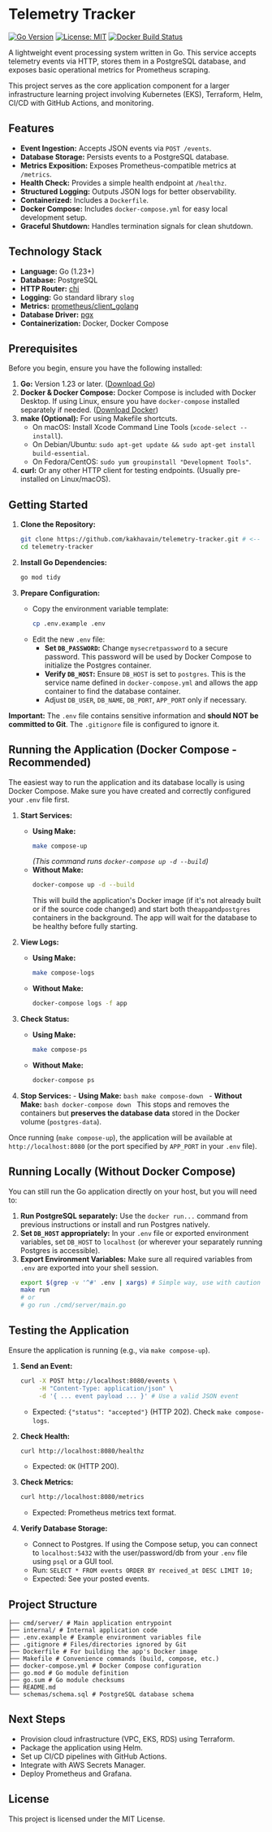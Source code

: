 # Telemetry Tracker

[![Go Version](https://img.shields.io/badge/Go-1.21+-00ADD8.svg)](https://golang.org/)
[![License: MIT](https://img.shields.io/badge/License-MIT-yellow.svg)](https://opensource.org/licenses/MIT)
[![Docker Build Status](https://img.shields.io/badge/Docker-Build-blue)](Dockerfile)

A lightweight event processing system written in Go. This service accepts telemetry events via HTTP, stores them in a PostgreSQL database, and exposes basic operational metrics for Prometheus scraping.

This project serves as the core application component for a larger infrastructure learning project involving Kubernetes (EKS), Terraform, Helm, CI/CD with GitHub Actions, and monitoring.

## Features

- **Event Ingestion:** Accepts JSON events via `POST /events`.
- **Database Storage:** Persists events to a PostgreSQL database.
- **Metrics Exposition:** Exposes Prometheus-compatible metrics at `/metrics`.
- **Health Check:** Provides a simple health endpoint at `/healthz`.
- **Structured Logging:** Outputs JSON logs for better observability.
- **Containerized:** Includes a `Dockerfile`.
- **Docker Compose:** Includes `docker-compose.yml` for easy local development setup.
- **Graceful Shutdown:** Handles termination signals for clean shutdown.

## Technology Stack

- **Language:** Go (1.23+)
- **Database:** PostgreSQL
- **HTTP Router:** [chi](https://github.com/go-chi/chi)
- **Logging:** Go standard library `slog`
- **Metrics:** [prometheus/client_golang](https://github.com/prometheus/client_golang)
- **Database Driver:** [pgx](https://github.com/jackc/pgx)
- **Containerization:** Docker, Docker Compose

## Prerequisites

Before you begin, ensure you have the following installed:

1.  **Go:** Version 1.23 or later. ([Download Go](https://golang.org/dl/))
2.  **Docker & Docker Compose:** Docker Compose is included with Docker Desktop. If using Linux, ensure you have `docker-compose` installed separately if needed. ([Download Docker](https://www.docker.com/products/docker-desktop/))
3.  **make (Optional):** For using Makefile shortcuts.
    - On macOS: Install Xcode Command Line Tools (`xcode-select --install`).
    - On Debian/Ubuntu: `sudo apt-get update && sudo apt-get install build-essential`.
    - On Fedora/CentOS: `sudo yum groupinstall "Development Tools"`.
4.  **curl:** Or any other HTTP client for testing endpoints. (Usually pre-installed on Linux/macOS).

## Getting Started

1.  **Clone the Repository:**

    ```bash
    git clone https://github.com/kakhavain/telemetry-tracker.git # <-- Use your repo URL
    cd telemetry-tracker
    ```

2.  **Install Go Dependencies:**

    ```bash
    go mod tidy
    ```

3.  **Prepare Configuration:**
    - Copy the environment variable template:
      ```bash
      cp .env.example .env
      ```
    - Edit the new `.env` file:
      - **Set `DB_PASSWORD`:** Change `mysecretpassword` to a secure password. This password will be used by Docker Compose to initialize the Postgres container.
      - **Verify `DB_HOST`:** Ensure `DB_HOST` is set to `postgres`. This is the service name defined in `docker-compose.yml` and allows the app container to find the database container.
      - Adjust `DB_USER`, `DB_NAME`, `DB_PORT`, `APP_PORT` only if necessary.

**Important:** The `.env` file contains sensitive information and **should NOT be committed to Git**. The `.gitignore` file is configured to ignore it.

## Running the Application (Docker Compose - Recommended)

The easiest way to run the application and its database locally is using Docker Compose. Make sure you have created and correctly configured your `.env` file first.

1.  **Start Services:**

    - **Using Make:**
      ```bash
      make compose-up
      ```
      _(This command runs `docker-compose up -d --build`)_
    - **Without Make:**
      ```bash
      docker-compose up -d --build
      ```      
      This will build the application's Docker image (if it's not already built or if the source code changed) and start both the`app`and`postgres` containers in the background. The app will wait for the database to be healthy before fully starting.

2.  **View Logs:**

    - **Using Make:**
      ```bash
      make compose-logs
      ```
    - **Without Make:**
      ```bash
      docker-compose logs -f app
      ```

3.  **Check Status:**

    - **Using Make:**
      ```bash
      make compose-ps
      ```
    - **Without Make:**
      ```bash
      docker-compose ps
      ```

4.  **Stop Services:** - **Using Make:**
    `bash
      make compose-down
      ` - **Without Make:**
    `bash
docker-compose down
`
    This stops and removes the containers but **preserves the database data** stored in the Docker volume (`postgres-data`).

Once running (`make compose-up`), the application will be available at `http://localhost:8080` (or the port specified by `APP_PORT` in your `.env` file).

## Running Locally (Without Docker Compose)

You can still run the Go application directly on your host, but you will need to:

1.  **Run PostgreSQL separately:** Use the `docker run...` command from previous instructions or install and run Postgres natively.
2.  **Set `DB_HOST` appropriately:** In your `.env` file or exported environment variables, set `DB_HOST` to `localhost` (or wherever your separately running Postgres is accessible).
3.  **Export Environment Variables:** Make sure all required variables from `.env` are exported into your shell session.
    ```bash
    export $(grep -v '^#' .env | xargs) # Simple way, use with caution
    make run
    # or
    # go run ./cmd/server/main.go
    ```

## Testing the Application

Ensure the application is running (e.g., via `make compose-up`).

1.  **Send an Event:**

    ```bash
    curl -X POST http://localhost:8080/events \
         -H "Content-Type: application/json" \
         -d '{ ... event payload ... }' # Use a valid JSON event
    ```

    - Expected: `{"status": "accepted"}` (HTTP 202). Check `make compose-logs`.

2.  **Check Health:**

    ```bash
    curl http://localhost:8080/healthz
    ```

    - Expected: `OK` (HTTP 200).

3.  **Check Metrics:**

    ```bash
    curl http://localhost:8080/metrics
    ```

    - Expected: Prometheus metrics text format.

4.  **Verify Database Storage:**
    - Connect to Postgres. If using the Compose setup, you can connect to `localhost:5432` with the user/password/db from your `.env` file using `psql` or a GUI tool.
    - Run: `SELECT * FROM events ORDER BY received_at DESC LIMIT 10;`
    - Expected: See your posted events.

## Project Structure

```
├── cmd/server/ # Main application entrypoint
├── internal/ # Internal application code
├── .env.example # Example environment variables file
├── .gitignore # Files/directories ignored by Git
├── Dockerfile # For building the app's Docker image
├── Makefile # Convenience commands (build, compose, etc.)
├── docker-compose.yml # Docker Compose configuration
├── go.mod # Go module definition
├── go.sum # Go module checksums
├── README.md
└── schemas/schema.sql # PostgreSQL database schema
```

## Next Steps

- Provision cloud infrastructure (VPC, EKS, RDS) using Terraform.
- Package the application using Helm.
- Set up CI/CD pipelines with GitHub Actions.
- Integrate with AWS Secrets Manager.
- Deploy Prometheus and Grafana.

## License

This project is licensed under the MIT License.
